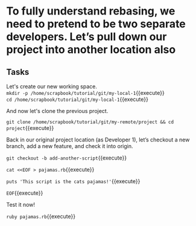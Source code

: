 # To fully understand rebasing, we need to pretend to be two separate developers. Let’s pull down our project into another location also

## Tasks

Let's create our new working space.  
`mkdir -p /home/scrapbook/tutorial/git/my-local-1`{{execute}}  
`cd /home/scrapbook/tutorial/git/my-local-1`{{execute}}  

And now let's clone the previous project.  

`git clone /home/scrapbook/tutorial/git/my-remote/project && cd project`{{execute}}  

Back in our original project location (as Developer 1), let’s checkout a new branch, add a new feature, and check it into origin.  

`git checkout -b add-another-script`{{execute}}  

`cat <<EOF > pajamas.rb`{{execute}}  

`puts 'This script is the cats pajamas!'`{{execute}}  

`EOF`{{execute}}  

Test it now!  

`ruby pajamas.rb`{{execute}}  
